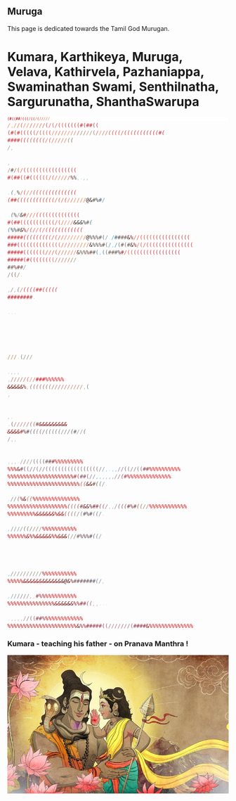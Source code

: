 ## Muruga  

This page is dedicated towards the Tamil God Murugan.

# Kumara, Karthikeya, Muruga, Velava, Kathirvela, Pazhaniappa, Swaminathan Swami, Senthilnatha, Sargurunatha, ShanthaSwarupa

<code><span style="display:block;line-height:8px; font-size: 8px; font-weight:bold;white-space:pre;font-family: monospace;color: black; background: white;"><span style="color:rgb(199 , 49 , 58);">(</span><span style="color:rgb(198 , 46 , 57);">#</span><span style="color:rgb(204 , 65 , 62);">(</span><span style="color:rgb(216 , 71 , 74);">(</span><span style="color:rgb(196 , 51 , 54);">#</span><span style="color:rgb(196 , 52 , 51);">#</span><span style="color:rgb(227 , 88 , 81);">/</span><span style="color:rgb(215 , 77 , 64);">(</span><span style="color:rgb(213 , 73 , 57);">(</span><span style="color:rgb(212 , 70 , 61);">(</span><span style="color:rgb(231 , 91 , 73);">/</span><span style="color:rgb(211 , 80 , 56);">(</span><span style="color:rgb(205 , 76 , 56);">(</span><span style="color:rgb(238 , 118 , 88);">/</span><span style="color:rgb(216 , 90 , 69);">(</span><span style="color:rgb(228 , 107 , 74);">/</span><span style="color:rgb(224 , 98 , 71);">/</span><span style="color:rgb(239 , 116 , 82);">/</span><span style="color:rgb(229 , 115 , 74);">/</span><span style="color:rgb(236 , 126 , 87);">/</span><span style="color:rgb(249 , 152 , 109);">*</span><span style="color:rgb(241 , 132 , 89);">*</span><span style="color:rgb(251 , 161 , 104);">*</span><span style="color:rgb(244 , 147 , 99);">*</span><span style="color:rgb(242 , 135 , 91);">*</span><span style="color:rgb(237 , 131 , 85);">/</span><span style="color:rgb(244 , 152 , 106);">*</span><span style="color:rgb(249 , 170 , 117);">,</span><span style="color:rgb(236 , 145 , 92);">*</span><span style="color:rgb(230 , 139 , 85);">/</span><span style="color:rgb(238 , 133 , 97);">*</span><span style="color:rgb(228 , 106 , 80);">/</span><span style="color:rgb(249 , 155 , 104);">*</span><span style="color:rgb(206 , 95 , 59);">(</span><span style="color:rgb(225 , 130 , 79);">/</span><span style="color:rgb(231 , 130 , 85);">/</span><span style="color:rgb(243 , 133 , 84);">*</span><span style="color:rgb(218 , 99 , 67);">/</span><span style="color:rgb(239 , 111 , 89);">/</span><span style="color:rgb(235 , 127 , 89);">/</span><span style="color:rgb(229 , 96 , 71);">/</span><span style="color:rgb(222 , 91 , 70);">/</span><span style="color:rgb(216 , 68 , 65);">(</span><span style="color:rgb(227 , 102 , 73);">/</span><span style="color:rgb(221 , 76 , 70);">(</span><span style="color:rgb(228 , 89 , 73);">/</span><span style="color:rgb(208 , 65 , 54);">(</span><span style="color:rgb(217 , 79 , 65);">(</span><span style="color:rgb(205 , 69 , 55);">(</span><span style="color:rgb(197 , 52 , 57);">(</span><span style="color:rgb(210 , 53 , 60);">(</span><span style="color:rgb(207 , 51 , 52);">(</span><span style="color:rgb(204 , 51 , 56);">(</span><span style="color:rgb(199 , 45 , 53);">#</span><span style="color:rgb(205 , 55 , 62);">(</span><span style="color:rgb(200 , 45 , 53);">#</span><span style="color:rgb(203 , 48 , 54);">#</span><span style="color:rgb(204 , 53 , 64);">(</span><span style="color:rgb(201 , 51 , 63);">(</span>
<span style="color:rgb(197 , 58 , 54);">(</span><span style="color:rgb(190 , 39 , 42);">#</span><span style="color:rgb(209 , 61 , 63);">(</span><span style="color:rgb(198 , 52 , 53);">#</span><span style="color:rgb(215 , 68 , 70);">(</span><span style="color:rgb(200 , 54 , 52);">(</span><span style="color:rgb(211 , 70 , 60);">(</span><span style="color:rgb(203 , 62 , 53);">(</span><span style="color:rgb(218 , 78 , 62);">(</span><span style="color:rgb(224 , 92 , 75);">/</span><span style="color:rgb(214 , 83 , 64);">(</span><span style="color:rgb(218 , 85 , 65);">(</span><span style="color:rgb(223 , 87 , 72);">(</span><span style="color:rgb(219 , 79 , 63);">(</span><span style="color:rgb(240 , 116 , 90);">/</span><span style="color:rgb(229 , 116 , 76);">/</span><span style="color:rgb(224 , 108 , 77);">/</span><span style="color:rgb(230 , 113 , 78);">/</span><span style="color:rgb(245 , 147 , 96);">*</span><span style="color:rgb(237 , 126 , 87);">/</span><span style="color:rgb(234 , 130 , 84);">/</span><span style="color:rgb(247 , 155 , 102);">*</span><span style="color:rgb(240 , 143 , 93);">*</span><span style="color:rgb(244 , 154 , 100);">*</span><span style="color:rgb(239 , 154 , 96);">*</span><span style="color:rgb(246 , 152 , 102);">*</span><span style="color:rgb(231 , 127 , 82);">/</span><span style="color:rgb(230 , 148 , 94);">*</span><span style="color:rgb(226 , 119 , 79);">/</span><span style="color:rgb(246 , 156 , 117);">*</span><span style="color:rgb(180 , 119 , 91);">/</span><span style="color:rgb(163 , 129 , 94);">/</span><span style="color:rgb(167 , 128 , 90);">/</span><span style="color:rgb(194 , 153 , 109);">/</span><span style="color:rgb(166 , 139 , 116);">/</span><span style="color:rgb(156 , 121 , 103);">(</span><span style="color:rgb(200 , 111 , 92);">/</span><span style="color:rgb(237 , 129 , 90);">/</span><span style="color:rgb(230 , 112 , 77);">/</span><span style="color:rgb(221 , 108 , 74);">/</span><span style="color:rgb(243 , 133 , 94);">*</span><span style="color:rgb(211 , 85 , 62);">(</span><span style="color:rgb(210 , 73 , 57);">(</span><span style="color:rgb(222 , 84 , 74);">(</span><span style="color:rgb(210 , 74 , 57);">(</span><span style="color:rgb(225 , 84 , 75);">/</span><span style="color:rgb(210 , 71 , 61);">(</span><span style="color:rgb(213 , 75 , 65);">(</span><span style="color:rgb(219 , 82 , 69);">(</span><span style="color:rgb(200 , 54 , 55);">(</span><span style="color:rgb(217 , 72 , 67);">(</span><span style="color:rgb(208 , 59 , 60);">(</span><span style="color:rgb(204 , 50 , 56);">(</span><span style="color:rgb(209 , 54 , 61);">(</span><span style="color:rgb(206 , 54 , 59);">(</span><span style="color:rgb(205 , 53 , 58);">(</span><span style="color:rgb(208 , 55 , 66);">(</span><span style="color:rgb(198 , 48 , 56);">#</span><span style="color:rgb(200 , 53 , 59);">(</span>
<span style="color:rgb(195 , 43 , 56);">#</span><span style="color:rgb(197 , 46 , 55);">#</span><span style="color:rgb(199 , 48 , 55);">#</span><span style="color:rgb(193 , 47 , 51);">#</span><span style="color:rgb(204 , 63 , 54);">(</span><span style="color:rgb(199 , 53 , 54);">(</span><span style="color:rgb(210 , 67 , 63);">(</span><span style="color:rgb(221 , 84 , 67);">(</span><span style="color:rgb(206 , 64 , 58);">(</span><span style="color:rgb(200 , 65 , 54);">(</span><span style="color:rgb(216 , 85 , 66);">(</span><span style="color:rgb(218 , 85 , 69);">(</span><span style="color:rgb(232 , 100 , 80);">/</span><span style="color:rgb(216 , 85 , 65);">(</span><span style="color:rgb(233 , 104 , 80);">/</span><span style="color:rgb(236 , 114 , 83);">/</span><span style="color:rgb(224 , 113 , 73);">/</span><span style="color:rgb(246 , 139 , 98);">*</span><span style="color:rgb(239 , 132 , 90);">*</span><span style="color:rgb(230 , 113 , 81);">/</span><span style="color:rgb(228 , 123 , 78);">/</span><span style="color:rgb(236 , 141 , 83);">*</span><span style="color:rgb(247 , 151 , 99);">*</span><span style="color:rgb(243 , 149 , 103);">*</span><span style="color:rgb(240 , 141 , 92);">*</span><span style="color:rgb(244 , 154 , 105);">*</span><span style="color:rgb(232 , 147 , 96);">*</span><span style="color:rgb(146 , 132 , 102);">(</span><span style="color:rgb(116 , 116 , 106);">(</span><span style="color:rgb(241 , 251 , 249);"> </span><span style="color:rgb(147 , 150 , 145);">/</span><span style="color:rgb(188 , 189 , 181);">,</span><span style="color:rgb(245 , 243 , 212);"> </span><span style="color:rgb(252 , 246 , 236);"> </span><span style="color:rgb(189 , 188 , 181);">,</span><span style="color:rgb(170 , 170 , 156);">*</span><span style="color:rgb(251 , 247 , 242);"> </span><span style="color:rgb(155 , 143 , 132);">/</span><span style="color:rgb(94 , 90 , 77);">#</span><span style="color:rgb(209 , 94 , 86);">/</span><span style="color:rgb(204 , 89 , 64);">(</span><span style="color:rgb(231 , 112 , 79);">/</span><span style="color:rgb(220 , 74 , 73);">(</span><span style="color:rgb(217 , 87 , 68);">(</span><span style="color:rgb(220 , 81 , 71);">(</span><span style="color:rgb(214 , 77 , 67);">(</span><span style="color:rgb(209 , 70 , 62);">(</span><span style="color:rgb(212 , 70 , 64);">(</span><span style="color:rgb(216 , 75 , 69);">(</span><span style="color:rgb(220 , 75 , 74);">(</span><span style="color:rgb(209 , 60 , 62);">(</span><span style="color:rgb(208 , 60 , 64);">(</span><span style="color:rgb(205 , 57 , 63);">(</span><span style="color:rgb(210 , 53 , 65);">(</span><span style="color:rgb(211 , 54 , 64);">(</span><span style="color:rgb(215 , 64 , 71);">(</span><span style="color:rgb(203 , 52 , 59);">(</span><span style="color:rgb(202 , 51 , 57);">(</span><span style="color:rgb(202 , 50 , 61);">(</span>
<span style="color:rgb(200 , 46 , 54);">#</span><span style="color:rgb(208 , 67 , 64);">(</span><span style="color:rgb(194 , 44 , 54);">#</span><span style="color:rgb(196 , 50 , 52);">#</span><span style="color:rgb(209 , 73 , 65);">(</span><span style="color:rgb(207 , 65 , 61);">(</span><span style="color:rgb(195 , 46 , 52);">#</span><span style="color:rgb(201 , 52 , 54);">(</span><span style="color:rgb(218 , 87 , 68);">(</span><span style="color:rgb(201 , 57 , 54);">(</span><span style="color:rgb(212 , 71 , 64);">(</span><span style="color:rgb(216 , 84 , 65);">(</span><span style="color:rgb(211 , 85 , 58);">(</span><span style="color:rgb(224 , 98 , 75);">/</span><span style="color:rgb(245 , 119 , 98);">*</span><span style="color:rgb(216 , 98 , 63);">(</span><span style="color:rgb(227 , 107 , 73);">/</span><span style="color:rgb(244 , 132 , 94);">*</span><span style="color:rgb(231 , 125 , 82);">/</span><span style="color:rgb(241 , 136 , 89);">*</span><span style="color:rgb(232 , 121 , 85);">/</span><span style="color:rgb(224 , 106 , 70);">/</span><span style="color:rgb(242 , 133 , 89);">*</span><span style="color:rgb(240 , 139 , 90);">*</span><span style="color:rgb(243 , 136 , 92);">*</span><span style="color:rgb(221 , 111 , 73);">/</span><span style="color:rgb(107 , 45 , 32);">%</span><span style="color:rgb(75 , 73 , 63);">%</span><span style="color:rgb(190 , 201 , 193);">,</span><span style="color:rgb(224 , 222 , 201);">.</span><span style="color:rgb(154 , 185 , 179);">*</span><span style="color:rgb(157 , 200 , 215);">,</span><span style="color:rgb(141 , 210 , 228);">,</span><span style="color:rgb(254 , 254 , 253);"> </span><span style="color:rgb(219 , 239 , 244);"> </span><span style="color:rgb(195 , 216 , 217);">.</span><span style="color:rgb(102 , 127 , 128);">(</span><span style="color:rgb(172 , 194 , 180);">,</span><span style="color:rgb(171 , 181 , 157);">*</span><span style="color:rgb(89 , 71 , 53);">%</span><span style="color:rgb(223 , 105 , 85);">/</span><span style="color:rgb(242 , 125 , 95);">*</span><span style="color:rgb(213 , 76 , 68);">(</span><span style="color:rgb(237 , 112 , 88);">/</span><span style="color:rgb(238 , 107 , 84);">/</span><span style="color:rgb(218 , 78 , 70);">(</span><span style="color:rgb(211 , 65 , 63);">(</span><span style="color:rgb(222 , 78 , 71);">(</span><span style="color:rgb(219 , 78 , 71);">(</span><span style="color:rgb(214 , 66 , 71);">(</span><span style="color:rgb(209 , 58 , 62);">(</span><span style="color:rgb(208 , 58 , 59);">(</span><span style="color:rgb(205 , 50 , 58);">(</span><span style="color:rgb(214 , 59 , 67);">(</span><span style="color:rgb(213 , 58 , 62);">(</span><span style="color:rgb(208 , 49 , 58);">(</span><span style="color:rgb(212 , 52 , 64);">(</span><span style="color:rgb(207 , 47 , 59);">(</span><span style="color:rgb(202 , 46 , 60);">(</span>
<span style="color:rgb(202 , 53 , 59);">(</span><span style="color:rgb(196 , 47 , 51);">#</span><span style="color:rgb(193 , 42 , 46);">#</span><span style="color:rgb(206 , 60 , 60);">(</span><span style="color:rgb(208 , 67 , 60);">(</span><span style="color:rgb(208 , 65 , 61);">(</span><span style="color:rgb(210 , 69 , 62);">(</span><span style="color:rgb(214 , 73 , 66);">(</span><span style="color:rgb(205 , 58 , 53);">(</span><span style="color:rgb(208 , 62 , 60);">(</span><span style="color:rgb(208 , 69 , 57);">(</span><span style="color:rgb(214 , 65 , 64);">(</span><span style="color:rgb(209 , 64 , 53);">(</span><span style="color:rgb(210 , 70 , 57);">(</span><span style="color:rgb(217 , 82 , 66);">(</span><span style="color:rgb(227 , 101 , 74);">/</span><span style="color:rgb(217 , 88 , 59);">(</span><span style="color:rgb(225 , 101 , 71);">/</span><span style="color:rgb(212 , 77 , 58);">(</span><span style="color:rgb(241 , 114 , 89);">/</span><span style="color:rgb(222 , 104 , 70);">/</span><span style="color:rgb(232 , 119 , 79);">/</span><span style="color:rgb(247 , 140 , 100);">*</span><span style="color:rgb(230 , 121 , 84);">/</span><span style="color:rgb(229 , 124 , 77);">/</span><span style="color:rgb(231 , 124 , 83);">/</span><span style="color:rgb(39 , 17 , 13);">@</span><span style="color:rgb(51 , 39 , 34);">&</span><span style="color:rgb(102 , 86 , 72);">#</span><span style="color:rgb(60 , 63 , 58);">%</span><span style="color:rgb(83 , 97 , 106);">#</span><span style="color:rgb(98 , 149 , 175);">/</span><span style="color:rgb(218 , 254 , 254);"> </span><span style="color:rgb(248 , 254 , 255);"> </span><span style="color:rgb(185 , 248 , 247);">.</span><span style="color:rgb(120 , 172 , 197);">*</span><span style="color:rgb(94 , 113 , 112);">(</span><span style="color:rgb(70 , 75 , 67);">%</span><span style="color:rgb(142 , 137 , 124);">/</span><span style="color:rgb(58 , 35 , 24);">&</span><span style="color:rgb(162 , 59 , 51);">#</span><span style="color:rgb(237 , 111 , 89);">/</span><span style="color:rgb(226 , 96 , 74);">/</span><span style="color:rgb(236 , 113 , 87);">/</span><span style="color:rgb(218 , 79 , 68);">(</span><span style="color:rgb(220 , 71 , 74);">(</span><span style="color:rgb(246 , 118 , 95);">*</span><span style="color:rgb(216 , 69 , 68);">(</span><span style="color:rgb(211 , 62 , 64);">(</span><span style="color:rgb(221 , 77 , 78);">(</span><span style="color:rgb(209 , 58 , 62);">(</span><span style="color:rgb(215 , 65 , 70);">(</span><span style="color:rgb(210 , 58 , 63);">(</span><span style="color:rgb(214 , 60 , 69);">(</span><span style="color:rgb(216 , 62 , 70);">(</span><span style="color:rgb(214 , 60 , 68);">(</span><span style="color:rgb(209 , 53 , 66);">(</span><span style="color:rgb(207 , 55 , 63);">(</span><span style="color:rgb(204 , 48 , 62);">(</span>
<span style="color:rgb(196 , 44 , 56);">#</span><span style="color:rgb(201 , 50 , 59);">(</span><span style="color:rgb(198 , 48 , 54);">#</span><span style="color:rgb(199 , 50 , 52);">#</span><span style="color:rgb(219 , 74 , 67);">(</span><span style="color:rgb(207 , 58 , 55);">(</span><span style="color:rgb(203 , 50 , 55);">(</span><span style="color:rgb(204 , 55 , 56);">(</span><span style="color:rgb(210 , 68 , 55);">(</span><span style="color:rgb(207 , 64 , 56);">(</span><span style="color:rgb(210 , 68 , 58);">(</span><span style="color:rgb(209 , 67 , 57);">(</span><span style="color:rgb(216 , 78 , 62);">(</span><span style="color:rgb(215 , 71 , 62);">(</span><span style="color:rgb(214 , 70 , 62);">(</span><span style="color:rgb(230 , 95 , 74);">/</span><span style="color:rgb(222 , 86 , 66);">(</span><span style="color:rgb(233 , 106 , 73);">/</span><span style="color:rgb(249 , 129 , 92);">*</span><span style="color:rgb(234 , 120 , 84);">/</span><span style="color:rgb(246 , 136 , 96);">*</span><span style="color:rgb(242 , 140 , 90);">*</span><span style="color:rgb(236 , 139 , 84);">*</span><span style="color:rgb(239 , 144 , 85);">*</span><span style="color:rgb(233 , 144 , 78);">/</span><span style="color:rgb(233 , 127 , 94);">/</span><span style="color:rgb(51 , 33 , 16);">&</span><span style="color:rgb(48 , 44 , 35);">&</span><span style="color:rgb(42 , 37 , 33);">&</span><span style="color:rgb(71 , 64 , 59);">%</span><span style="color:rgb(94 , 96 , 96);">#</span><span style="color:rgb(86 , 127 , 145);">(</span><span style="color:rgb(99 , 192 , 220);">*</span><span style="color:rgb(250 , 251 , 249);"> </span><span style="color:rgb(86 , 193 , 230);">*</span><span style="color:rgb(82 , 131 , 157);">(</span><span style="color:rgb(59 , 70 , 76);">%</span><span style="color:rgb(76 , 72 , 68);">%</span><span style="color:rgb(99 , 96 , 87);">#</span><span style="color:rgb(56 , 30 , 19);">&</span><span style="color:rgb(131 , 41 , 39);">%</span><span style="color:rgb(223 , 90 , 71);">/</span><span style="color:rgb(218 , 73 , 65);">(</span><span style="color:rgb(228 , 85 , 78);">/</span><span style="color:rgb(239 , 101 , 87);">/</span><span style="color:rgb(221 , 78 , 69);">(</span><span style="color:rgb(235 , 91 , 84);">/</span><span style="color:rgb(224 , 74 , 70);">(</span><span style="color:rgb(212 , 51 , 60);">(</span><span style="color:rgb(216 , 66 , 64);">(</span><span style="color:rgb(213 , 60 , 63);">(</span><span style="color:rgb(208 , 54 , 57);">(</span><span style="color:rgb(210 , 55 , 60);">(</span><span style="color:rgb(212 , 57 , 62);">(</span><span style="color:rgb(208 , 56 , 61);">(</span><span style="color:rgb(209 , 50 , 61);">(</span><span style="color:rgb(211 , 49 , 62);">(</span><span style="color:rgb(208 , 54 , 64);">(</span><span style="color:rgb(208 , 52 , 65);">(</span>
<span style="color:rgb(197 , 46 , 55);">#</span><span style="color:rgb(195 , 44 , 53);">#</span><span style="color:rgb(199 , 46 , 54);">#</span><span style="color:rgb(196 , 42 , 50);">#</span><span style="color:rgb(201 , 51 , 51);">#</span><span style="color:rgb(202 , 52 , 54);">(</span><span style="color:rgb(206 , 57 , 59);">(</span><span style="color:rgb(208 , 65 , 61);">(</span><span style="color:rgb(206 , 59 , 59);">(</span><span style="color:rgb(214 , 64 , 60);">(</span><span style="color:rgb(208 , 60 , 59);">(</span><span style="color:rgb(216 , 68 , 64);">(</span><span style="color:rgb(208 , 66 , 56);">(</span><span style="color:rgb(222 , 89 , 69);">(</span><span style="color:rgb(225 , 90 , 71);">/</span><span style="color:rgb(224 , 85 , 67);">(</span><span style="color:rgb(231 , 90 , 72);">/</span><span style="color:rgb(230 , 104 , 74);">/</span><span style="color:rgb(235 , 110 , 79);">/</span><span style="color:rgb(235 , 125 , 84);">/</span><span style="color:rgb(239 , 129 , 85);">/</span><span style="color:rgb(238 , 131 , 86);">/</span><span style="color:rgb(232 , 126 , 73);">/</span><span style="color:rgb(233 , 137 , 77);">/</span><span style="color:rgb(240 , 149 , 78);">*</span><span style="color:rgb(234 , 125 , 93);">/</span><span style="color:rgb(35 , 19 , 7);">@</span><span style="color:rgb(63 , 61 , 49);">%</span><span style="color:rgb(61 , 57 , 46);">%</span><span style="color:rgb(88 , 68 , 62);">%</span><span style="color:rgb(96 , 92 , 94);">#</span><span style="color:rgb(101 , 115 , 124);">(</span><span style="color:rgb(95 , 164 , 199);">/</span><span style="color:rgb(168 , 244 , 251);">.</span><span style="color:rgb(78 , 170 , 206);">/</span><span style="color:rgb(73 , 99 , 118);">#</span><span style="color:rgb(88 , 79 , 73);">#</span><span style="color:rgb(108 , 95 , 86);">#</span><span style="color:rgb(108 , 98 , 79);">#</span><span style="color:rgb(70 , 25 , 19);">&</span><span style="color:rgb(125 , 25 , 33);">%</span><span style="color:rgb(233 , 101 , 83);">/</span><span style="color:rgb(226 , 89 , 79);">/</span><span style="color:rgb(221 , 80 , 74);">(</span><span style="color:rgb(222 , 79 , 74);">(</span><span style="color:rgb(214 , 62 , 64);">(</span><span style="color:rgb(223 , 76 , 74);">(</span><span style="color:rgb(220 , 69 , 71);">(</span><span style="color:rgb(216 , 60 , 68);">(</span><span style="color:rgb(210 , 55 , 61);">(</span><span style="color:rgb(212 , 57 , 63);">(</span><span style="color:rgb(212 , 55 , 64);">(</span><span style="color:rgb(210 , 49 , 65);">(</span><span style="color:rgb(209 , 48 , 64);">(</span><span style="color:rgb(214 , 53 , 68);">(</span><span style="color:rgb(208 , 52 , 61);">(</span><span style="color:rgb(211 , 55 , 66);">(</span><span style="color:rgb(204 , 48 , 62);">(</span><span style="color:rgb(204 , 45 , 63);">(</span>
<span style="color:rgb(194 , 40 , 52);">#</span><span style="color:rgb(197 , 43 , 53);">#</span><span style="color:rgb(200 , 46 , 54);">#</span><span style="color:rgb(203 , 48 , 56);">(</span><span style="color:rgb(205 , 54 , 57);">(</span><span style="color:rgb(207 , 57 , 59);">(</span><span style="color:rgb(210 , 62 , 60);">(</span><span style="color:rgb(205 , 57 , 55);">(</span><span style="color:rgb(217 , 67 , 66);">(</span><span style="color:rgb(207 , 57 , 57);">(</span><span style="color:rgb(210 , 61 , 57);">(</span><span style="color:rgb(213 , 66 , 62);">(</span><span style="color:rgb(211 , 67 , 58);">(</span><span style="color:rgb(221 , 81 , 67);">(</span><span style="color:rgb(219 , 76 , 62);">(</span><span style="color:rgb(222 , 80 , 67);">(</span><span style="color:rgb(221 , 90 , 69);">(</span><span style="color:rgb(235 , 103 , 82);">/</span><span style="color:rgb(230 , 110 , 75);">/</span><span style="color:rgb(230 , 106 , 79);">/</span><span style="color:rgb(239 , 111 , 82);">/</span><span style="color:rgb(234 , 133 , 78);">/</span><span style="color:rgb(236 , 130 , 80);">/</span><span style="color:rgb(224 , 118 , 63);">/</span><span style="color:rgb(224 , 126 , 61);">/</span><span style="color:rgb(226 , 121 , 82);">/</span><span style="color:rgb(46 , 23 , 18);">&</span><span style="color:rgb(70 , 71 , 57);">%</span><span style="color:rgb(67 , 62 , 46);">%</span><span style="color:rgb(92 , 64 , 53);">%</span><span style="color:rgb(90 , 80 , 80);">#</span><span style="color:rgb(121 , 121 , 123);">(</span><span style="color:rgb(98 , 146 , 168);">/</span><span style="color:rgb(135 , 211 , 237);">,</span><span style="color:rgb(88 , 151 , 185);">/</span><span style="color:rgb(102 , 107 , 115);">(</span><span style="color:rgb(107 , 85 , 76);">#</span><span style="color:rgb(125 , 112 , 102);">(</span><span style="color:rgb(99 , 91 , 77);">#</span><span style="color:rgb(73 , 26 , 22);">&</span><span style="color:rgb(134 , 32 , 36);">%</span><span style="color:rgb(242 , 101 , 91);">/</span><span style="color:rgb(220 , 79 , 69);">(</span><span style="color:rgb(227 , 85 , 76);">/</span><span style="color:rgb(218 , 73 , 68);">(</span><span style="color:rgb(225 , 77 , 76);">(</span><span style="color:rgb(220 , 68 , 70);">(</span><span style="color:rgb(209 , 58 , 63);">(</span><span style="color:rgb(217 , 66 , 73);">(</span><span style="color:rgb(210 , 59 , 64);">(</span><span style="color:rgb(216 , 61 , 66);">(</span><span style="color:rgb(211 , 54 , 66);">(</span><span style="color:rgb(214 , 56 , 71);">(</span><span style="color:rgb(212 , 54 , 69);">(</span><span style="color:rgb(216 , 55 , 68);">(</span><span style="color:rgb(214 , 54 , 66);">(</span><span style="color:rgb(210 , 52 , 66);">(</span><span style="color:rgb(206 , 48 , 62);">(</span><span style="color:rgb(207 , 46 , 62);">(</span>
<span style="color:rgb(192 , 35 , 46);">#</span><span style="color:rgb(194 , 38 , 49);">#</span><span style="color:rgb(196 , 40 , 49);">#</span><span style="color:rgb(201 , 44 , 53);">#</span><span style="color:rgb(200 , 43 , 51);">#</span><span style="color:rgb(206 , 52 , 55);">(</span><span style="color:rgb(207 , 58 , 60);">(</span><span style="color:rgb(211 , 57 , 60);">(</span><span style="color:rgb(210 , 58 , 57);">(</span><span style="color:rgb(213 , 61 , 60);">(</span><span style="color:rgb(216 , 70 , 63);">(</span><span style="color:rgb(220 , 78 , 67);">(</span><span style="color:rgb(228 , 86 , 72);">/</span><span style="color:rgb(233 , 96 , 80);">/</span><span style="color:rgb(230 , 89 , 73);">/</span><span style="color:rgb(220 , 83 , 64);">(</span><span style="color:rgb(232 , 101 , 77);">/</span><span style="color:rgb(233 , 105 , 76);">/</span><span style="color:rgb(235 , 110 , 79);">/</span><span style="color:rgb(237 , 113 , 79);">/</span><span style="color:rgb(240 , 119 , 81);">/</span><span style="color:rgb(240 , 133 , 87);">*</span><span style="color:rgb(240 , 134 , 86);">*</span><span style="color:rgb(240 , 141 , 84);">*</span><span style="color:rgb(229 , 135 , 73);">/</span><span style="color:rgb(239 , 140 , 96);">*</span><span style="color:rgb(82 , 36 , 30);">&</span><span style="color:rgb(83 , 79 , 60);">%</span><span style="color:rgb(78 , 64 , 49);">%</span><span style="color:rgb(102 , 52 , 30);">%</span><span style="color:rgb(114 , 74 , 59);">#</span><span style="color:rgb(102 , 89 , 83);">#</span><span style="color:rgb(91 , 125 , 143);">(</span><span style="color:rgb(139 , 203 , 229);">,</span><span style="color:rgb(87 , 131 , 158);">(</span><span style="color:rgb(117 , 111 , 113);">(</span><span style="color:rgb(125 , 91 , 79);">#</span><span style="color:rgb(107 , 90 , 81);">#</span><span style="color:rgb(101 , 96 , 81);">#</span><span style="color:rgb(81 , 43 , 42);">%</span><span style="color:rgb(149 , 53 , 51);">#</span><span style="color:rgb(214 , 95 , 77);">/</span><span style="color:rgb(227 , 85 , 68);">(</span><span style="color:rgb(218 , 74 , 74);">(</span><span style="color:rgb(210 , 74 , 73);">(</span><span style="color:rgb(214 , 71 , 70);">(</span><span style="color:rgb(218 , 61 , 66);">(</span><span style="color:rgb(220 , 63 , 70);">(</span><span style="color:rgb(218 , 61 , 68);">(</span><span style="color:rgb(215 , 57 , 65);">(</span><span style="color:rgb(211 , 54 , 64);">(</span><span style="color:rgb(210 , 52 , 63);">(</span><span style="color:rgb(210 , 50 , 62);">(</span><span style="color:rgb(211 , 51 , 63);">(</span><span style="color:rgb(212 , 52 , 64);">(</span><span style="color:rgb(212 , 52 , 65);">(</span><span style="color:rgb(209 , 51 , 66);">(</span><span style="color:rgb(206 , 48 , 63);">(</span><span style="color:rgb(209 , 51 , 66);">(</span>
<span style="color:rgb(193 , 33 , 47);">#</span><span style="color:rgb(197 , 37 , 51);">#</span><span style="color:rgb(196 , 36 , 51);">#</span><span style="color:rgb(197 , 41 , 51);">#</span><span style="color:rgb(198 , 46 , 50);">#</span><span style="color:rgb(205 , 50 , 59);">(</span><span style="color:rgb(200 , 41 , 51);">#</span><span style="color:rgb(212 , 54 , 59);">(</span><span style="color:rgb(211 , 51 , 53);">(</span><span style="color:rgb(205 , 55 , 56);">(</span><span style="color:rgb(210 , 59 , 58);">(</span><span style="color:rgb(213 , 75 , 68);">(</span><span style="color:rgb(214 , 69 , 63);">(</span><span style="color:rgb(214 , 80 , 67);">(</span><span style="color:rgb(204 , 98 , 77);">(</span><span style="color:rgb(210 , 112 , 85);">/</span><span style="color:rgb(203 , 117 , 88);">/</span><span style="color:rgb(203 , 117 , 89);">/</span><span style="color:rgb(199 , 118 , 92);">/</span><span style="color:rgb(202 , 127 , 95);">/</span><span style="color:rgb(206 , 153 , 117);">*</span><span style="color:rgb(149 , 138 , 114);">/</span><span style="color:rgb(157 , 149 , 131);">/</span><span style="color:rgb(180 , 175 , 162);">*</span><span style="color:rgb(225 , 230 , 226);">.</span><span style="color:rgb(252 , 252 , 249);"> </span><span style="color:rgb(179 , 176 , 157);">*</span><span style="color:rgb(86 , 84 , 70);">#</span><span style="color:rgb(104 , 97 , 85);">#</span><span style="color:rgb(111 , 57 , 47);">%</span><span style="color:rgb(119 , 66 , 63);">#</span><span style="color:rgb(118 , 97 , 88);">#</span><span style="color:rgb(141 , 147 , 150);">/</span><span style="color:rgb(232 , 253 , 254);"> </span><span style="color:rgb(127 , 160 , 180);">*</span><span style="color:rgb(133 , 130 , 129);">/</span><span style="color:rgb(142 , 100 , 96);">(</span><span style="color:rgb(121 , 103 , 91);">(</span><span style="color:rgb(146 , 144 , 124);">/</span><span style="color:rgb(223 , 210 , 182);">.</span><span style="color:rgb(248 , 250 , 244);"> </span><span style="color:rgb(244 , 252 , 248);"> </span><span style="color:rgb(184 , 191 , 185);">,</span><span style="color:rgb(160 , 161 , 148);">*</span><span style="color:rgb(135 , 142 , 125);">/</span><span style="color:rgb(163 , 192 , 182);">,</span><span style="color:rgb(113 , 126 , 124);">(</span><span style="color:rgb(190 , 123 , 101);">/</span><span style="color:rgb(205 , 61 , 69);">(</span><span style="color:rgb(215 , 50 , 64);">(</span><span style="color:rgb(214 , 51 , 66);">(</span><span style="color:rgb(212 , 51 , 63);">(</span><span style="color:rgb(199 , 47 , 50);">#</span><span style="color:rgb(199 , 43 , 49);">#</span><span style="color:rgb(207 , 46 , 61);">(</span><span style="color:rgb(206 , 45 , 60);">(</span><span style="color:rgb(209 , 48 , 63);">(</span><span style="color:rgb(208 , 47 , 62);">(</span><span style="color:rgb(205 , 46 , 61);">(</span>
<span style="color:rgb(188 , 23 , 40);">#</span><span style="color:rgb(184 , 20 , 37);">#</span><span style="color:rgb(185 , 23 , 38);">#</span><span style="color:rgb(188 , 26 , 40);">#</span><span style="color:rgb(192 , 28 , 47);">#</span><span style="color:rgb(194 , 32 , 51);">#</span><span style="color:rgb(192 , 25 , 41);">#</span><span style="color:rgb(169 , 62 , 69);">#</span><span style="color:rgb(163 , 172 , 166);">*</span><span style="color:rgb(201 , 215 , 219);">.</span><span style="color:rgb(220 , 238 , 238);"> </span><span style="color:rgb(242 , 251 , 251);"> </span><span style="color:rgb(216 , 224 , 219);">.</span><span style="color:rgb(216 , 219 , 211);">.</span><span style="color:rgb(221 , 217 , 200);">.</span><span style="color:rgb(245 , 245 , 231);"> </span><span style="color:rgb(250 , 251 , 244);"> </span><span style="color:rgb(250 , 254 , 254);"> </span><span style="color:rgb(250 , 253 , 251);"> </span><span style="color:rgb(242 , 242 , 233);"> </span><span style="color:rgb(251 , 249 , 236);"> </span><span style="color:rgb(173 , 160 , 139);">*</span><span style="color:rgb(187 , 152 , 122);">*</span><span style="color:rgb(202 , 136 , 94);">/</span><span style="color:rgb(206 , 145 , 105);">/</span><span style="color:rgb(174 , 132 , 95);">/</span><span style="color:rgb(223 , 217 , 197);">.</span><span style="color:rgb(128 , 123 , 106);">(</span><span style="color:rgb(151 , 140 , 122);">/</span><span style="color:rgb(138 , 139 , 121);">/</span><span style="color:rgb(150 , 157 , 148);">/</span><span style="color:rgb(182 , 182 , 164);">*</span><span style="color:rgb(250 , 246 , 229);"> </span><span style="color:rgb(253 , 252 , 255);"> </span><span style="color:rgb(193 , 210 , 211);">.</span><span style="color:rgb(180 , 202 , 189);">,</span><span style="color:rgb(193 , 203 , 193);">,</span><span style="color:rgb(179 , 157 , 132);">*</span><span style="color:rgb(213 , 195 , 156);">,</span><span style="color:rgb(255 , 250 , 238);"> </span><span style="color:rgb(219 , 196 , 165);">,</span><span style="color:rgb(175 , 131 , 109);">/</span><span style="color:rgb(190 , 119 , 98);">/</span><span style="color:rgb(190 , 123 , 103);">/</span><span style="color:rgb(198 , 146 , 121);">*</span><span style="color:rgb(173 , 122 , 107);">/</span><span style="color:rgb(188 , 108 , 98);">/</span><span style="color:rgb(198 , 100 , 77);">(</span><span style="color:rgb(222 , 133 , 88);">/</span><span style="color:rgb(196 , 122 , 113);">/</span><span style="color:rgb(200 , 11 , 25);">#</span><span style="color:rgb(200 , 12 , 26);">#</span><span style="color:rgb(203 , 11 , 20);">#</span><span style="color:rgb(199 , 6 , 15);">%</span><span style="color:rgb(201 , 5 , 11);">%</span><span style="color:rgb(200 , 3 , 10);">%</span><span style="color:rgb(202 , 2 , 10);">%</span><span style="color:rgb(203 , 1 , 9);">%</span><span style="color:rgb(202 , 2 , 10);">%</span>
<span style="color:rgb(94 , 2 , 2);">&</span><span style="color:rgb(92 , 1 , 0);">&</span><span style="color:rgb(95 , 1 , 1);">&</span><span style="color:rgb(96 , 2 , 2);">&</span><span style="color:rgb(94 , 3 , 1);">&</span><span style="color:rgb(125 , 27 , 28);">%</span><span style="color:rgb(200 , 184 , 181);">,</span><span style="color:rgb(161 , 105 , 104);">(</span><span style="color:rgb(160 , 107 , 103);">(</span><span style="color:rgb(169 , 107 , 102);">(</span><span style="color:rgb(166 , 105 , 99);">(</span><span style="color:rgb(171 , 103 , 96);">(</span><span style="color:rgb(173 , 104 , 95);">(</span><span style="color:rgb(176 , 105 , 94);">(</span><span style="color:rgb(179 , 111 , 102);">/</span><span style="color:rgb(183 , 112 , 100);">/</span><span style="color:rgb(184 , 110 , 97);">/</span><span style="color:rgb(193 , 113 , 98);">/</span><span style="color:rgb(196 , 122 , 82);">/</span><span style="color:rgb(201 , 123 , 93);">/</span><span style="color:rgb(193 , 132 , 104);">/</span><span style="color:rgb(194 , 129 , 109);">/</span><span style="color:rgb(189 , 123 , 102);">/</span><span style="color:rgb(196 , 129 , 107);">/</span><span style="color:rgb(191 , 152 , 125);">*</span><span style="color:rgb(162 , 195 , 184);">,</span><span style="color:rgb(123 , 117 , 108);">(</span><span style="color:rgb(248 , 246 , 236);"> </span><span style="color:rgb(187 , 190 , 174);">,</span><span style="color:rgb(148 , 162 , 155);">*</span><span style="color:rgb(132 , 161 , 167);">*</span><span style="color:rgb(144 , 178 , 190);">*</span><span style="color:rgb(236 , 251 , 252);"> </span><span style="color:rgb(254 , 251 , 255);"> </span><span style="color:rgb(239 , 252 , 254);"> </span><span style="color:rgb(160 , 202 , 209);">,</span><span style="color:rgb(195 , 219 , 219);">.</span><span style="color:rgb(150 , 162 , 157);">*</span><span style="color:rgb(231 , 242 , 232);"> </span><span style="color:rgb(206 , 210 , 197);">.</span><span style="color:rgb(115 , 111 , 96);">(</span><span style="color:rgb(170 , 154 , 139);">*</span><span style="color:rgb(186 , 120 , 103);">/</span><span style="color:rgb(189 , 121 , 106);">/</span><span style="color:rgb(193 , 128 , 112);">/</span><span style="color:rgb(184 , 127 , 107);">/</span><span style="color:rgb(189 , 111 , 96);">/</span><span style="color:rgb(178 , 101 , 84);">(</span><span style="color:rgb(152 , 112 , 106);">(</span><span style="color:rgb(109 , 75 , 74);">#</span><span style="color:rgb(114 , 1 , 0);">&</span><span style="color:rgb(117 , 1 , 1);">&</span><span style="color:rgb(119 , 1 , 1);">&</span><span style="color:rgb(119 , 1 , 1);">&</span><span style="color:rgb(117 , 1 , 1);">&</span><span style="color:rgb(117 , 1 , 1);">&</span><span style="color:rgb(120 , 1 , 2);">&</span><span style="color:rgb(120 , 1 , 2);">&</span><span style="color:rgb(117 , 1 , 1);">&</span>
<span style="color:rgb(125 , 0 , 0);">&</span><span style="color:rgb(124 , 0 , 0);">&</span><span style="color:rgb(127 , 1 , 0);">&</span><span style="color:rgb(121 , 0 , 3);">&</span><span style="color:rgb(157 , 46 , 48);">#</span><span style="color:rgb(106 , 46 , 50);">%</span><span style="color:rgb(101 , 76 , 83);">#</span><span style="color:rgb(125 , 106 , 118);">(</span><span style="color:rgb(112 , 93 , 105);">(</span><span style="color:rgb(123 , 108 , 123);">(</span><span style="color:rgb(126 , 114 , 131);">(</span><span style="color:rgb(128 , 120 , 135);">/</span><span style="color:rgb(126 , 121 , 134);">(</span><span style="color:rgb(126 , 118 , 128);">(</span><span style="color:rgb(128 , 120 , 130);">(</span><span style="color:rgb(122 , 114 , 125);">(</span><span style="color:rgb(125 , 122 , 133);">(</span><span style="color:rgb(129 , 132 , 141);">/</span><span style="color:rgb(129 , 132 , 141);">/</span><span style="color:rgb(120 , 128 , 135);">/</span><span style="color:rgb(110 , 106 , 113);">(</span><span style="color:rgb(96 , 95 , 94);">#</span><span style="color:rgb(155 , 150 , 143);">/</span><span style="color:rgb(180 , 162 , 152);">*</span><span style="color:rgb(170 , 145 , 124);">/</span><span style="color:rgb(191 , 152 , 128);">*</span><span style="color:rgb(112 , 123 , 114);">(</span><span style="color:rgb(159 , 170 , 158);">*</span><span style="color:rgb(235 , 246 , 237);"> </span><span style="color:rgb(141 , 147 , 143);">/</span><span style="color:rgb(177 , 190 , 186);">,</span><span style="color:rgb(199 , 201 , 190);">,</span><span style="color:rgb(253 , 253 , 234);"> </span><span style="color:rgb(253 , 252 , 252);"> </span><span style="color:rgb(235 , 236 , 231);"> </span><span style="color:rgb(197 , 206 , 205);">,</span><span style="color:rgb(189 , 196 , 189);">,</span><span style="color:rgb(203 , 199 , 173);">,</span><span style="color:rgb(219 , 229 , 215);">.</span><span style="color:rgb(155 , 156 , 146);">/</span><span style="color:rgb(133 , 127 , 123);">/</span><span style="color:rgb(167 , 140 , 133);">/</span><span style="color:rgb(169 , 149 , 138);">/</span><span style="color:rgb(124 , 112 , 108);">(</span><span style="color:rgb(119 , 124 , 127);">(</span><span style="color:rgb(126 , 126 , 127);">(</span><span style="color:rgb(118 , 104 , 109);">(</span><span style="color:rgb(114 , 89 , 93);">#</span><span style="color:rgb(118 , 67 , 74);">#</span><span style="color:rgb(131 , 53 , 62);">#</span><span style="color:rgb(205 , 1 , 5);">%</span><span style="color:rgb(206 , 1 , 5);">%</span><span style="color:rgb(204 , 2 , 3);">%</span><span style="color:rgb(206 , 1 , 3);">%</span><span style="color:rgb(203 , 2 , 0);">%</span><span style="color:rgb(204 , 1 , 0);">%</span><span style="color:rgb(206 , 0 , 0);">%</span><span style="color:rgb(203 , 0 , 0);">%</span><span style="color:rgb(202 , 0 , 2);">%</span>
<span style="color:rgb(192 , 0 , 2);">%</span><span style="color:rgb(196 , 1 , 5);">%</span><span style="color:rgb(161 , 7 , 13);">%</span><span style="color:rgb(95 , 21 , 28);">&</span><span style="color:rgb(136 , 70 , 90);">#</span><span style="color:rgb(133 , 80 , 105);">(</span><span style="color:rgb(134 , 98 , 116);">(</span><span style="color:rgb(143 , 110 , 130);">/</span><span style="color:rgb(139 , 116 , 132);">/</span><span style="color:rgb(133 , 118 , 131);">(</span><span style="color:rgb(140 , 120 , 139);">/</span><span style="color:rgb(138 , 115 , 135);">/</span><span style="color:rgb(134 , 106 , 121);">(</span><span style="color:rgb(138 , 104 , 121);">(</span><span style="color:rgb(133 , 106 , 120);">(</span><span style="color:rgb(135 , 112 , 124);">(</span><span style="color:rgb(130 , 102 , 117);">(</span><span style="color:rgb(131 , 101 , 117);">(</span><span style="color:rgb(130 , 113 , 124);">(</span><span style="color:rgb(127 , 110 , 121);">(</span><span style="color:rgb(128 , 111 , 121);">(</span><span style="color:rgb(129 , 111 , 121);">(</span><span style="color:rgb(130 , 111 , 120);">(</span><span style="color:rgb(132 , 114 , 122);">(</span><span style="color:rgb(126 , 103 , 111);">(</span><span style="color:rgb(130 , 98 , 108);">(</span><span style="color:rgb(136 , 104 , 117);">(</span><span style="color:rgb(132 , 107 , 121);">(</span><span style="color:rgb(124 , 111 , 126);">(</span><span style="color:rgb(130 , 131 , 148);">/</span><span style="color:rgb(138 , 149 , 168);">/</span><span style="color:rgb(137 , 153 , 176);">*</span><span style="color:rgb(139 , 164 , 189);">*</span><span style="color:rgb(167 , 204 , 226);">,</span><span style="color:rgb(187 , 235 , 250);">.</span><span style="color:rgb(163 , 209 , 233);">,</span><span style="color:rgb(148 , 181 , 210);">,</span><span style="color:rgb(147 , 167 , 192);">*</span><span style="color:rgb(145 , 154 , 177);">*</span><span style="color:rgb(141 , 131 , 155);">/</span><span style="color:rgb(142 , 115 , 133);">/</span><span style="color:rgb(137 , 100 , 122);">(</span><span style="color:rgb(137 , 113 , 131);">(</span><span style="color:rgb(142 , 124 , 138);">/</span><span style="color:rgb(139 , 121 , 134);">/</span><span style="color:rgb(136 , 112 , 121);">(</span><span style="color:rgb(137 , 105 , 115);">(</span><span style="color:rgb(133 , 66 , 82);">#</span><span style="color:rgb(139 , 60 , 69);">#</span><span style="color:rgb(199 , 2 , 3);">%</span><span style="color:rgb(205 , 3 , 7);">%</span><span style="color:rgb(206 , 1 , 4);">%</span><span style="color:rgb(202 , 1 , 1);">%</span><span style="color:rgb(204 , 0 , 1);">%</span><span style="color:rgb(206 , 1 , 2);">%</span><span style="color:rgb(205 , 0 , 1);">%</span><span style="color:rgb(205 , 0 , 1);">%</span><span style="color:rgb(207 , 1 , 3);">%</span><span style="color:rgb(208 , 0 , 2);">%</span>
<span style="color:rgb(187 , 2 , 0);">%</span><span style="color:rgb(175 , 1 , 0);">%</span><span style="color:rgb(169 , 1 , 0);">%</span><span style="color:rgb(170 , 0 , 0);">%</span><span style="color:rgb(173 , 0 , 2);">%</span><span style="color:rgb(167 , 0 , 0);">%</span><span style="color:rgb(172 , 0 , 0);">%</span><span style="color:rgb(171 , 0 , 0);">%</span><span style="color:rgb(170 , 1 , 3);">%</span><span style="color:rgb(176 , 0 , 4);">%</span><span style="color:rgb(174 , 0 , 1);">%</span><span style="color:rgb(174 , 0 , 1);">%</span><span style="color:rgb(172 , 1 , 0);">%</span><span style="color:rgb(171 , 1 , 1);">%</span><span style="color:rgb(168 , 2 , 0);">%</span><span style="color:rgb(169 , 1 , 0);">%</span><span style="color:rgb(173 , 1 , 0);">%</span><span style="color:rgb(172 , 1 , 1);">%</span><span style="color:rgb(176 , 4 , 3);">%</span><span style="color:rgb(175 , 0 , 8);">%</span><span style="color:rgb(160 , 13 , 21);">%</span><span style="color:rgb(163 , 49 , 59);">#</span><span style="color:rgb(156 , 69 , 86);">(</span><span style="color:rgb(137 , 74 , 92);">#</span><span style="color:rgb(130 , 78 , 94);">#</span><span style="color:rgb(127 , 94 , 104);">(</span><span style="color:rgb(141 , 119 , 133);">/</span><span style="color:rgb(148 , 140 , 158);">/</span><span style="color:rgb(148 , 148 , 167);">*</span><span style="color:rgb(149 , 156 , 175);">*</span><span style="color:rgb(156 , 172 , 194);">*</span><span style="color:rgb(151 , 173 , 199);">*</span><span style="color:rgb(164 , 188 , 213);">,</span><span style="color:rgb(159 , 183 , 206);">,</span><span style="color:rgb(167 , 193 , 215);">,</span><span style="color:rgb(165 , 192 , 214);">,</span><span style="color:rgb(160 , 179 , 204);">,</span><span style="color:rgb(159 , 175 , 202);">,</span><span style="color:rgb(161 , 173 , 198);">*</span><span style="color:rgb(153 , 162 , 187);">*</span><span style="color:rgb(156 , 152 , 170);">*</span><span style="color:rgb(156 , 134 , 150);">/</span><span style="color:rgb(150 , 110 , 127);">/</span><span style="color:rgb(157 , 74 , 99);">(</span><span style="color:rgb(157 , 58 , 80);">#</span><span style="color:rgb(158 , 16 , 25);">%</span><span style="color:rgb(198 , 0 , 2);">%</span><span style="color:rgb(204 , 0 , 3);">%</span><span style="color:rgb(207 , 0 , 8);">%</span><span style="color:rgb(208 , 0 , 5);">%</span><span style="color:rgb(205 , 1 , 4);">%</span><span style="color:rgb(206 , 0 , 5);">%</span><span style="color:rgb(206 , 0 , 8);">%</span><span style="color:rgb(195 , 0 , 4);">%</span><span style="color:rgb(203 , 0 , 1);">%</span><span style="color:rgb(208 , 0 , 2);">%</span><span style="color:rgb(207 , 2 , 7);">%</span><span style="color:rgb(204 , 0 , 4);">%</span><span style="color:rgb(208 , 1 , 7);">%</span>
<span style="color:rgb(181 , 1 , 2);">%</span><span style="color:rgb(179 , 2 , 2);">%</span><span style="color:rgb(177 , 2 , 3);">%</span><span style="color:rgb(174 , 0 , 1);">%</span><span style="color:rgb(178 , 1 , 1);">%</span><span style="color:rgb(179 , 1 , 1);">%</span><span style="color:rgb(175 , 1 , 0);">%</span><span style="color:rgb(178 , 0 , 0);">%</span><span style="color:rgb(175 , 0 , 0);">%</span><span style="color:rgb(175 , 0 , 0);">%</span><span style="color:rgb(170 , 0 , 0);">%</span><span style="color:rgb(171 , 1 , 0);">%</span><span style="color:rgb(169 , 1 , 0);">%</span><span style="color:rgb(161 , 1 , 0);">%</span><span style="color:rgb(168 , 1 , 0);">%</span><span style="color:rgb(165 , 2 , 0);">%</span><span style="color:rgb(170 , 1 , 0);">%</span><span style="color:rgb(169 , 0 , 0);">%</span><span style="color:rgb(169 , 0 , 0);">%</span><span style="color:rgb(169 , 0 , 0);">%</span><span style="color:rgb(177 , 0 , 2);">%</span><span style="color:rgb(163 , 2 , 1);">%</span><span style="color:rgb(163 , 27 , 21);">%</span><span style="color:rgb(177 , 94 , 71);">(</span><span style="color:rgb(175 , 98 , 76);">(</span><span style="color:rgb(93 , 1 , 1);">&</span><span style="color:rgb(91 , 21 , 19);">&</span><span style="color:rgb(123 , 70 , 67);">#</span><span style="color:rgb(124 , 97 , 94);">(</span><span style="color:rgb(115 , 118 , 118);">(</span><span style="color:rgb(133 , 145 , 151);">/</span><span style="color:rgb(149 , 171 , 181);">*</span><span style="color:rgb(178 , 218 , 226);">.</span><span style="color:rgb(238 , 253 , 252);"> </span><span style="color:rgb(240 , 254 , 254);"> </span><span style="color:rgb(199 , 232 , 237);">.</span><span style="color:rgb(146 , 187 , 190);">*</span><span style="color:rgb(138 , 144 , 145);">/</span><span style="color:rgb(141 , 132 , 122);">/</span><span style="color:rgb(139 , 121 , 108);">(</span><span style="color:rgb(129 , 35 , 41);">%</span><span style="color:rgb(115 , 7 , 9);">&</span><span style="color:rgb(182 , 99 , 85);">(</span><span style="color:rgb(187 , 83 , 74);">(</span><span style="color:rgb(154 , 9 , 5);">%</span><span style="color:rgb(193 , 2 , 2);">%</span><span style="color:rgb(200 , 1 , 6);">%</span><span style="color:rgb(203 , 0 , 3);">%</span><span style="color:rgb(204 , 0 , 3);">%</span><span style="color:rgb(206 , 2 , 5);">%</span><span style="color:rgb(203 , 0 , 1);">%</span><span style="color:rgb(204 , 0 , 3);">%</span><span style="color:rgb(203 , 2 , 4);">%</span><span style="color:rgb(207 , 0 , 5);">%</span><span style="color:rgb(198 , 1 , 3);">%</span><span style="color:rgb(205 , 0 , 3);">%</span><span style="color:rgb(205 , 0 , 4);">%</span><span style="color:rgb(198 , 1 , 3);">%</span><span style="color:rgb(189 , 1 , 0);">%</span>
<span style="color:rgb(188 , 2 , 3);">%</span><span style="color:rgb(191 , 0 , 2);">%</span><span style="color:rgb(196 , 1 , 5);">%</span><span style="color:rgb(192 , 0 , 2);">%</span><span style="color:rgb(189 , 0 , 0);">%</span><span style="color:rgb(188 , 0 , 0);">%</span><span style="color:rgb(190 , 0 , 2);">%</span><span style="color:rgb(194 , 0 , 3);">%</span><span style="color:rgb(194 , 1 , 2);">%</span><span style="color:rgb(194 , 1 , 2);">%</span><span style="color:rgb(196 , 0 , 2);">%</span><span style="color:rgb(197 , 0 , 2);">%</span><span style="color:rgb(194 , 0 , 3);">%</span><span style="color:rgb(193 , 3 , 5);">%</span><span style="color:rgb(193 , 0 , 1);">%</span><span style="color:rgb(193 , 0 , 1);">%</span><span style="color:rgb(189 , 1 , 2);">%</span><span style="color:rgb(193 , 1 , 4);">%</span><span style="color:rgb(194 , 1 , 2);">%</span><span style="color:rgb(184 , 62 , 61);">(</span><span style="color:rgb(154 , 101 , 97);">(</span><span style="color:rgb(148 , 101 , 99);">(</span><span style="color:rgb(143 , 86 , 89);">(</span><span style="color:rgb(134 , 67 , 74);">#</span><span style="color:rgb(96 , 14 , 20);">&</span><span style="color:rgb(90 , 18 , 25);">&</span><span style="color:rgb(93 , 30 , 38);">%</span><span style="color:rgb(127 , 45 , 61);">#</span><span style="color:rgb(142 , 55 , 75);">#</span><span style="color:rgb(149 , 69 , 88);">(</span><span style="color:rgb(163 , 80 , 103);">(</span><span style="color:rgb(172 , 108 , 135);">/</span><span style="color:rgb(172 , 157 , 179);">*</span><span style="color:rgb(179 , 194 , 215);">,</span><span style="color:rgb(179 , 184 , 207);">,</span><span style="color:rgb(176 , 145 , 172);">*</span><span style="color:rgb(155 , 138 , 155);">/</span><span style="color:rgb(140 , 100 , 118);">(</span><span style="color:rgb(141 , 87 , 100);">(</span><span style="color:rgb(138 , 85 , 98);">(</span><span style="color:rgb(124 , 57 , 69);">#</span><span style="color:rgb(110 , 48 , 55);">%</span><span style="color:rgb(124 , 65 , 65);">#</span><span style="color:rgb(153 , 97 , 96);">(</span><span style="color:rgb(156 , 103 , 103);">(</span><span style="color:rgb(158 , 126 , 122);">/</span><span style="color:rgb(182 , 116 , 112);">/</span><span style="color:rgb(200 , 0 , 11);">%</span><span style="color:rgb(186 , 4 , 0);">%</span><span style="color:rgb(197 , 1 , 3);">%</span><span style="color:rgb(199 , 1 , 3);">%</span><span style="color:rgb(196 , 1 , 3);">%</span><span style="color:rgb(195 , 0 , 2);">%</span><span style="color:rgb(191 , 0 , 0);">%</span><span style="color:rgb(197 , 1 , 2);">%</span><span style="color:rgb(200 , 0 , 2);">%</span><span style="color:rgb(203 , 0 , 4);">%</span><span style="color:rgb(203 , 0 , 4);">%</span><span style="color:rgb(203 , 0 , 3);">%</span>
<span style="color:rgb(187 , 0 , 2);">%</span><span style="color:rgb(189 , 2 , 4);">%</span><span style="color:rgb(190 , 2 , 4);">%</span><span style="color:rgb(187 , 2 , 2);">%</span><span style="color:rgb(185 , 3 , 2);">%</span><span style="color:rgb(185 , 0 , 0);">%</span><span style="color:rgb(185 , 4 , 5);">%</span><span style="color:rgb(164 , 0 , 1);">%</span><span style="color:rgb(159 , 0 , 1);">%</span><span style="color:rgb(151 , 0 , 0);">&</span><span style="color:rgb(147 , 2 , 1);">&</span><span style="color:rgb(141 , 2 , 0);">&</span><span style="color:rgb(146 , 0 , 1);">&</span><span style="color:rgb(144 , 2 , 0);">&</span><span style="color:rgb(148 , 0 , 1);">&</span><span style="color:rgb(155 , 0 , 3);">%</span><span style="color:rgb(149 , 1 , 1);">&</span><span style="color:rgb(147 , 0 , 2);">&</span><span style="color:rgb(145 , 87 , 85);">(</span><span style="color:rgb(146 , 114 , 107);">(</span><span style="color:rgb(142 , 115 , 111);">(</span><span style="color:rgb(141 , 121 , 115);">(</span><span style="color:rgb(144 , 135 , 129);">/</span><span style="color:rgb(126 , 126 , 120);">(</span><span style="color:rgb(99 , 80 , 82);">#</span><span style="color:rgb(74 , 54 , 60);">%</span><span style="color:rgb(87 , 75 , 80);">#</span><span style="color:rgb(130 , 123 , 120);">(</span><span style="color:rgb(119 , 119 , 124);">(</span><span style="color:rgb(127 , 135 , 148);">/</span><span style="color:rgb(143 , 163 , 187);">*</span><span style="color:rgb(146 , 182 , 207);">*</span><span style="color:rgb(186 , 224 , 236);">.</span><span style="color:rgb(216 , 245 , 250);"> </span><span style="color:rgb(222 , 248 , 254);"> </span><span style="color:rgb(158 , 197 , 219);">,</span><span style="color:rgb(142 , 176 , 201);">*</span><span style="color:rgb(128 , 148 , 161);">/</span><span style="color:rgb(128 , 143 , 151);">/</span><span style="color:rgb(133 , 156 , 154);">/</span><span style="color:rgb(147 , 167 , 155);">*</span><span style="color:rgb(131 , 145 , 132);">/</span><span style="color:rgb(131 , 123 , 107);">(</span><span style="color:rgb(127 , 118 , 103);">(</span><span style="color:rgb(141 , 129 , 113);">/</span><span style="color:rgb(153 , 140 , 126);">/</span><span style="color:rgb(154 , 133 , 122);">/</span><span style="color:rgb(157 , 130 , 126);">/</span><span style="color:rgb(173 , 20 , 31);">%</span><span style="color:rgb(194 , 1 , 4);">%</span><span style="color:rgb(193 , 0 , 7);">%</span><span style="color:rgb(194 , 1 , 6);">%</span><span style="color:rgb(195 , 2 , 7);">%</span><span style="color:rgb(199 , 2 , 4);">%</span><span style="color:rgb(198 , 0 , 5);">%</span><span style="color:rgb(191 , 1 , 3);">%</span><span style="color:rgb(191 , 1 , 1);">%</span><span style="color:rgb(195 , 0 , 2);">%</span><span style="color:rgb(198 , 2 , 4);">%</span>
<span style="color:rgb(186 , 0 , 1);">%</span><span style="color:rgb(185 , 0 , 0);">%</span><span style="color:rgb(185 , 0 , 2);">%</span><span style="color:rgb(187 , 1 , 4);">%</span><span style="color:rgb(187 , 1 , 0);">%</span><span style="color:rgb(171 , 1 , 3);">%</span><span style="color:rgb(144 , 0 , 0);">&</span><span style="color:rgb(153 , 0 , 2);">%</span><span style="color:rgb(151 , 1 , 3);">%</span><span style="color:rgb(147 , 1 , 2);">&</span><span style="color:rgb(147 , 0 , 2);">&</span><span style="color:rgb(144 , 0 , 0);">&</span><span style="color:rgb(147 , 2 , 2);">&</span><span style="color:rgb(143 , 1 , 0);">&</span><span style="color:rgb(149 , 3 , 4);">%</span><span style="color:rgb(150 , 1 , 3);">%</span><span style="color:rgb(143 , 0 , 1);">&</span><span style="color:rgb(123 , 5 , 1);">&</span><span style="color:rgb(95 , 11 , 13);">&</span><span style="color:rgb(129 , 125 , 121);">(</span><span style="color:rgb(136 , 138 , 132);">/</span><span style="color:rgb(130 , 129 , 125);">/</span><span style="color:rgb(109 , 91 , 93);">#</span><span style="color:rgb(90 , 57 , 65);">%</span><span style="color:rgb(86 , 47 , 60);">%</span><span style="color:rgb(76 , 50 , 61);">%</span><span style="color:rgb(89 , 78 , 89);">#</span><span style="color:rgb(101 , 102 , 118);">(</span><span style="color:rgb(111 , 124 , 142);">(</span><span style="color:rgb(128 , 153 , 172);">/</span><span style="color:rgb(138 , 185 , 207);">*</span><span style="color:rgb(208 , 245 , 249);"> </span><span style="color:rgb(223 , 248 , 251);"> </span><span style="color:rgb(244 , 255 , 254);"> </span><span style="color:rgb(244 , 255 , 254);"> </span><span style="color:rgb(221 , 247 , 251);"> </span><span style="color:rgb(150 , 199 , 221);">,</span><span style="color:rgb(135 , 164 , 184);">*</span><span style="color:rgb(141 , 141 , 147);">/</span><span style="color:rgb(156 , 148 , 146);">/</span><span style="color:rgb(145 , 139 , 138);">/</span><span style="color:rgb(163 , 139 , 130);">/</span><span style="color:rgb(163 , 131 , 116);">/</span><span style="color:rgb(156 , 140 , 131);">/</span><span style="color:rgb(141 , 137 , 125);">/</span><span style="color:rgb(142 , 138 , 127);">/</span><span style="color:rgb(140 , 142 , 128);">/</span><span style="color:rgb(141 , 139 , 126);">/</span><span style="color:rgb(158 , 12 , 24);">%</span><span style="color:rgb(197 , 0 , 1);">%</span><span style="color:rgb(202 , 0 , 6);">%</span><span style="color:rgb(201 , 2 , 8);">%</span><span style="color:rgb(202 , 0 , 5);">%</span><span style="color:rgb(208 , 5 , 11);">%</span><span style="color:rgb(200 , 0 , 5);">%</span><span style="color:rgb(197 , 1 , 5);">%</span><span style="color:rgb(200 , 0 , 3);">%</span><span style="color:rgb(201 , 1 , 4);">%</span><span style="color:rgb(201 , 1 , 4);">%</span>
<span style="color:rgb(185 , 0 , 4);">%</span><span style="color:rgb(173 , 0 , 0);">%</span><span style="color:rgb(177 , 0 , 0);">%</span><span style="color:rgb(181 , 0 , 1);">%</span><span style="color:rgb(178 , 1 , 3);">%</span><span style="color:rgb(140 , 2 , 2);">&</span><span style="color:rgb(140 , 2 , 1);">&</span><span style="color:rgb(138 , 0 , 0);">&</span><span style="color:rgb(141 , 1 , 2);">&</span><span style="color:rgb(138 , 2 , 2);">&</span><span style="color:rgb(133 , 0 , 3);">&</span><span style="color:rgb(127 , 0 , 2);">&</span><span style="color:rgb(122 , 1 , 0);">&</span><span style="color:rgb(118 , 1 , 0);">&</span><span style="color:rgb(115 , 0 , 0);">&</span><span style="color:rgb(115 , 0 , 2);">&</span><span style="color:rgb(101 , 0 , 1);">&</span><span style="color:rgb(99 , 3 , 2);">&</span><span style="color:rgb(57 , 3 , 3);">@</span><span style="color:rgb(88 , 4 , 10);">&</span><span style="color:rgb(120 , 31 , 42);">%</span><span style="color:rgb(120 , 83 , 81);">#</span><span style="color:rgb(110 , 72 , 76);">#</span><span style="color:rgb(109 , 79 , 87);">#</span><span style="color:rgb(104 , 87 , 97);">#</span><span style="color:rgb(98 , 85 , 98);">#</span><span style="color:rgb(92 , 80 , 96);">#</span><span style="color:rgb(96 , 96 , 112);">#</span><span style="color:rgb(110 , 125 , 142);">(</span><span style="color:rgb(118 , 144 , 165);">/</span><span style="color:rgb(124 , 164 , 183);">*</span><span style="color:rgb(138 , 183 , 202);">*</span><span style="color:rgb(162 , 210 , 221);">,</span><span style="color:rgb(229 , 254 , 254);"> </span><span style="color:rgb(232 , 254 , 255);"> </span><span style="color:rgb(162 , 214 , 225);">,</span><span style="color:rgb(138 , 178 , 197);">*</span><span style="color:rgb(126 , 158 , 174);">/</span><span style="color:rgb(130 , 146 , 154);">/</span><span style="color:rgb(131 , 142 , 149);">/</span><span style="color:rgb(137 , 131 , 133);">/</span><span style="color:rgb(148 , 128 , 125);">/</span><span style="color:rgb(156 , 138 , 131);">/</span><span style="color:rgb(169 , 160 , 152);">*</span><span style="color:rgb(195 , 180 , 163);">,</span><span style="color:rgb(213 , 195 , 185);">,</span><span style="color:rgb(150 , 65 , 76);">#</span><span style="color:rgb(135 , 38 , 45);">%</span><span style="color:rgb(160 , 2 , 17);">%</span><span style="color:rgb(200 , 2 , 14);">%</span><span style="color:rgb(191 , 0 , 4);">%</span><span style="color:rgb(192 , 1 , 7);">%</span><span style="color:rgb(196 , 1 , 9);">%</span><span style="color:rgb(197 , 0 , 5);">%</span><span style="color:rgb(200 , 0 , 4);">%</span><span style="color:rgb(200 , 0 , 6);">%</span><span style="color:rgb(197 , 0 , 5);">%</span><span style="color:rgb(199 , 0 , 6);">%</span><span style="color:rgb(204 , 0 , 5);">%</span>
<span style="color:rgb(182 , 0 , 1);">%</span><span style="color:rgb(192 , 1 , 6);">%</span><span style="color:rgb(185 , 0 , 2);">%</span><span style="color:rgb(173 , 0 , 2);">%</span><span style="color:rgb(172 , 1 , 0);">%</span><span style="color:rgb(165 , 1 , 4);">%</span><span style="color:rgb(165 , 1 , 3);">%</span><span style="color:rgb(167 , 2 , 5);">%</span><span style="color:rgb(165 , 1 , 2);">%</span><span style="color:rgb(161 , 1 , 1);">%</span><span style="color:rgb(161 , 3 , 3);">%</span><span style="color:rgb(160 , 1 , 2);">%</span><span style="color:rgb(162 , 1 , 3);">%</span><span style="color:rgb(159 , 2 , 3);">%</span><span style="color:rgb(157 , 5 , 8);">%</span><span style="color:rgb(148 , 0 , 0);">&</span><span style="color:rgb(138 , 2 , 3);">&</span><span style="color:rgb(126 , 1 , 0);">&</span><span style="color:rgb(114 , 1 , 1);">&</span><span style="color:rgb(75 , 0 , 3);">&</span><span style="color:rgb(118 , 4 , 19);">&</span><span style="color:rgb(129 , 18 , 32);">%</span><span style="color:rgb(136 , 27 , 41);">%</span><span style="color:rgb(140 , 43 , 53);">#</span><span style="color:rgb(152 , 62 , 77);">#</span><span style="color:rgb(150 , 84 , 97);">(</span><span style="color:rgb(150 , 106 , 115);">(</span><span style="color:rgb(195 , 177 , 172);">,</span><span style="color:rgb(181 , 169 , 160);">*</span><span style="color:rgb(200 , 189 , 175);">,</span><span style="color:rgb(218 , 213 , 201);">.</span><span style="color:rgb(232 , 227 , 211);">.</span><span style="color:rgb(231 , 228 , 219);">.</span><span style="color:rgb(242 , 244 , 235);"> </span><span style="color:rgb(233 , 237 , 236);"> </span><span style="color:rgb(220 , 220 , 216);">.</span><span style="color:rgb(208 , 200 , 193);">,</span><span style="color:rgb(202 , 194 , 184);">,</span><span style="color:rgb(196 , 192 , 184);">,</span><span style="color:rgb(196 , 187 , 186);">,</span><span style="color:rgb(163 , 139 , 150);">/</span><span style="color:rgb(153 , 117 , 132);">/</span><span style="color:rgb(149 , 106 , 125);">(</span><span style="color:rgb(149 , 93 , 107);">(</span><span style="color:rgb(140 , 67 , 78);">#</span><span style="color:rgb(144 , 55 , 67);">#</span><span style="color:rgb(130 , 36 , 49);">%</span><span style="color:rgb(161 , 0 , 10);">%</span><span style="color:rgb(195 , 1 , 10);">%</span><span style="color:rgb(191 , 2 , 8);">%</span><span style="color:rgb(203 , 3 , 9);">%</span><span style="color:rgb(202 , 1 , 7);">%</span><span style="color:rgb(197 , 3 , 6);">%</span><span style="color:rgb(201 , 2 , 7);">%</span><span style="color:rgb(203 , 0 , 11);">%</span><span style="color:rgb(201 , 1 , 11);">%</span><span style="color:rgb(201 , 0 , 8);">%</span><span style="color:rgb(198 , 1 , 9);">%</span><span style="color:rgb(197 , 1 , 5);">%</span>
<span style="color:rgb(184 , 1 , 4);">%</span><span style="color:rgb(184 , 2 , 5);">%</span><span style="color:rgb(167 , 3 , 1);">%</span><span style="color:rgb(171 , 0 , 0);">%</span><span style="color:rgb(173 , 2 , 2);">%</span><span style="color:rgb(175 , 3 , 3);">%</span><span style="color:rgb(175 , 0 , 1);">%</span><span style="color:rgb(177 , 1 , 3);">%</span><span style="color:rgb(175 , 2 , 4);">%</span><span style="color:rgb(172 , 1 , 2);">%</span><span style="color:rgb(177 , 1 , 1);">%</span><span style="color:rgb(180 , 1 , 1);">%</span><span style="color:rgb(182 , 0 , 2);">%</span><span style="color:rgb(175 , 1 , 0);">%</span><span style="color:rgb(177 , 2 , 5);">%</span><span style="color:rgb(169 , 1 , 1);">%</span><span style="color:rgb(171 , 0 , 2);">%</span><span style="color:rgb(175 , 0 , 2);">%</span><span style="color:rgb(177 , 2 , 6);">%</span><span style="color:rgb(179 , 6 , 12);">%</span><span style="color:rgb(188 , 2 , 9);">%</span><span style="color:rgb(167 , 3 , 14);">%</span><span style="color:rgb(107 , 4 , 8);">&</span><span style="color:rgb(138 , 19 , 38);">%</span><span style="color:rgb(147 , 30 , 49);">%</span><span style="color:rgb(147 , 34 , 54);">#</span><span style="color:rgb(150 , 48 , 68);">#</span><span style="color:rgb(155 , 58 , 80);">#</span><span style="color:rgb(161 , 56 , 79);">#</span><span style="color:rgb(156 , 52 , 75);">#</span><span style="color:rgb(163 , 63 , 87);">(</span><span style="color:rgb(166 , 84 , 114);">(</span><span style="color:rgb(169 , 117 , 140);">/</span><span style="color:rgb(171 , 118 , 141);">/</span><span style="color:rgb(168 , 110 , 136);">/</span><span style="color:rgb(169 , 107 , 133);">/</span><span style="color:rgb(165 , 103 , 131);">/</span><span style="color:rgb(173 , 112 , 138);">/</span><span style="color:rgb(165 , 109 , 137);">/</span><span style="color:rgb(165 , 89 , 115);">(</span><span style="color:rgb(147 , 62 , 83);">#</span><span style="color:rgb(155 , 39 , 58);">#</span><span style="color:rgb(145 , 54 , 73);">#</span><span style="color:rgb(140 , 42 , 60);">#</span><span style="color:rgb(126 , 3 , 11);">&</span><span style="color:rgb(190 , 1 , 11);">%</span><span style="color:rgb(193 , 10 , 23);">%</span><span style="color:rgb(198 , 0 , 9);">%</span><span style="color:rgb(197 , 2 , 13);">%</span><span style="color:rgb(196 , 1 , 9);">%</span><span style="color:rgb(194 , 0 , 8);">%</span><span style="color:rgb(202 , 1 , 10);">%</span><span style="color:rgb(206 , 1 , 12);">%</span><span style="color:rgb(200 , 0 , 9);">%</span><span style="color:rgb(194 , 2 , 12);">%</span><span style="color:rgb(196 , 1 , 8);">%</span><span style="color:rgb(205 , 0 , 7);">%</span><span style="color:rgb(206 , 1 , 9);">%</span><span style="color:rgb(205 , 2 , 8);">%</span>
</span></code>

### Kumara - teaching his father - on Pranava Manthra !

![Kumara instructing his father](Kumara-2.jpg)
